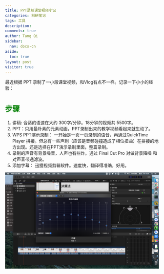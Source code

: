 ```yaml
---
title: PPT录制课堂视频小记
categories: 科研笔记
tags: 工具
description: 
comments: true
author: Tang Qi
sidebar:
  nav: docs-cn
aside:
  toc: true
layout: post
visitor: true
---
```


最近根据 PPT 录制了一小段课堂视频，和Vlog有点不一样。记录一下小小的经验：

<!--more-->

# <font face="黑体" color=green size=5>步骤</font>

1.  讲稿:  合适的语速在大约  300字/分钟。18分钟的视频共 5500字。
2.  PPT：只用最朴素的元素动画，PPT录制出来的教学视频看起来就生动了。
3.  WPS PPT演示录制： 一开始是一页一页录制的语音，再通过QuickTime Player 拼接。但总有一些声刺（应该是音频碰撞造成了相位扭曲）在拼接的地方出现。还是选择在PPT演示录制里面，整篇录制。
4.  录制的声音有背景噪音，人声也有些炸。通过 Final Cut Pro 对做背景降噪 和 对声音带通滤波。
5.  添加字幕： 迅捷视频剪辑软件。速度快，翻译得准确，好用。



![代码结构](https://github.com/iqgnat/iqgnat.github.io/raw/master/assets/images/2021-03-11-PPT_to_video_recording/%E8%B0%83%E9%9F%B3%E9%83%A8%E5%88%86.png)